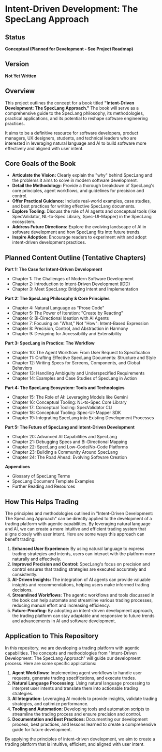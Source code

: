 # Intent-Driven Development: The SpecLang Approach

## Status
**Conceptual (Planned for Development - See Project Roadmap)**

## Version
**Not Yet Written**

## Overview

This project outlines the concept for a book titled **"Intent-Driven Development: The SpecLang Approach."** The book will serve as a comprehensive guide to the SpecLang philosophy, its methodologies, practical applications, and its potential to reshape software engineering practices.

It aims to be a definitive resource for software developers, product managers, UX designers, students, and technical leaders who are interested in leveraging natural language and AI to build software more effectively and aligned with user intent.

## Core Goals of the Book

*   **Articulate the Vision:** Clearly explain the "why" behind SpecLang and the problems it aims to solve in modern software development.
*   **Detail the Methodology:** Provide a thorough breakdown of SpecLang's core principles, agent workflows, and guidelines for precision and control.
*   **Offer Practical Guidance:** Include real-world examples, case studies, and best practices for writing effective SpecLang documents.
*   **Explore Tooling:** Discuss the role of AI agents and conceptual tools (like SpecValidator, NL-to-Spec Library, Spec-UI-Mapper) in the SpecLang ecosystem.
*   **Address Future Directions:** Explore the evolving landscape of AI in software development and how SpecLang fits into future trends.
*   **Inspire Adoption:** Encourage readers to experiment with and adopt intent-driven development practices.

## Planned Content Outline (Tentative Chapters)

**Part 1: The Case for Intent-Driven Development**
*   Chapter 1: The Challenges of Modern Software Development
*   Chapter 2: Introduction to Intent-Driven Development (IDD)
*   Chapter 3: Meet SpecLang: Bridging Intent and Implementation

**Part 2: The SpecLang Philosophy & Core Principles**
*   Chapter 4: Natural Language as "Prose Code"
*   Chapter 5: The Power of Iteration: "Create by Reacting"
*   Chapter 6: Bi-Directional Ideation with AI Agents
*   Chapter 7: Focusing on "What," Not "How": Intent-Based Expression
*   Chapter 8: Precision, Control, and Abstraction in Harmony
*   Chapter 9: Designing for Accessibility and Extensibility

**Part 3: SpecLang in Practice: The Workflow**
*   Chapter 10: The Agent Workflow: From User Request to Specification
*   Chapter 11: Crafting Effective SpecLang Documents: Structure and Style
*   Chapter 12: Writing Specs for Screens, Components, and Global Behaviors
*   Chapter 13: Handling Ambiguity and Underspecified Requirements
*   Chapter 14: Examples and Case Studies of SpecLang in Action

**Part 4: The SpecLang Ecosystem: Tools and Technologies**
*   Chapter 15: The Role of AI: Leveraging Models like Gemini
*   Chapter 16: Conceptual Tooling: NL-to-Spec Core Library
*   Chapter 17: Conceptual Tooling: SpecValidator CLI
*   Chapter 18: Conceptual Tooling: Spec-UI-Mapper SDK
*   Chapter 19: Integrating SpecLang into Existing Development Processes

**Part 5: The Future of SpecLang and Intent-Driven Development**
*   Chapter 20: Advanced AI Capabilities and SpecLang
*   Chapter 21: Debugging Specs and Bi-Directional Mapping
*   Chapter 22: SpecLang and Low-Code/No-Code Platforms
*   Chapter 23: Building a Community Around SpecLang
*   Chapter 24: The Road Ahead: Evolving Software Creation

**Appendices**
*   Glossary of SpecLang Terms
*   SpecLang Document Template Examples
*   Further Reading and Resources

## How This Helps Trading

The principles and methodologies outlined in "Intent-Driven Development: The SpecLang Approach" can be directly applied to the development of a trading platform with agentic capabilities. By leveraging natural language and AI, we can create a more intuitive and efficient trading system that aligns closely with user intent. Here are some ways this approach can benefit trading:

1. **Enhanced User Experience:** By using natural language to express trading strategies and intents, users can interact with the platform more naturally and effectively.
2. **Improved Precision and Control:** SpecLang's focus on precision and control ensures that trading strategies are executed accurately and consistently.
3. **AI-Driven Insights:** The integration of AI agents can provide valuable insights and recommendations, helping users make informed trading decisions.
4. **Streamlined Workflows:** The agentic workflows and tools discussed in the book can help automate and streamline various trading processes, reducing manual effort and increasing efficiency.
5. **Future-Proofing:** By adopting an intent-driven development approach, the trading platform can stay adaptable and responsive to future trends and advancements in AI and software development.

## Application to This Repository

In this repository, we are developing a trading platform with agentic capabilities. The concepts and methodologies from "Intent-Driven Development: The SpecLang Approach" will guide our development process. Here are some specific applications:

1. **Agent Workflows:** Implementing agent workflows to handle user requests, generate trading specifications, and execute trades.
2. **Natural Language Processing:** Using natural language processing to interpret user intents and translate them into actionable trading strategies.
3. **AI Integration:** Leveraging AI models to provide insights, validate trading strategies, and optimize performance.
4. **Tooling and Automation:** Developing tools and automation scripts to streamline the trading process and ensure precision and control.
5. **Documentation and Best Practices:** Documenting our development process, best practices, and lessons learned to create a comprehensive guide for future development.

By applying the principles of intent-driven development, we aim to create a trading platform that is intuitive, efficient, and aligned with user intent.

<!-- Made with Copilot that could not really remove things unrelated to trading -->
